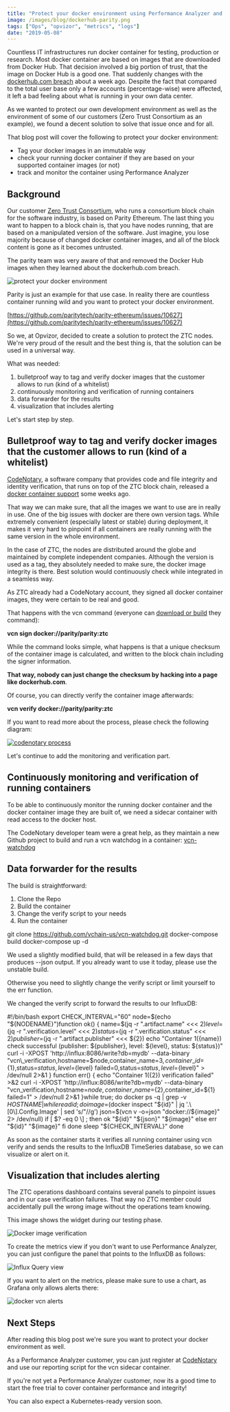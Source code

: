 ```yaml
---
title: "Protect your docker environment using Performance Analyzer and CodeNotary"
image: /images/blog/dockerhub-parity.png
tags: ["Ops", "opvizor", "metrics", "logs"]
date: "2019-05-08"
---
```


Countless IT infrastructures run docker container for testing, production or research. Most docker container are based on images that are downloaded from Docker Hub. That decision involved a big portion of trust, that the image on Docker Hub is a good one. That suddenly changes with the [dockerhub.com breach](https://www.theinquirer.net/inquirer/news/3074793/docker-hub-breach) about a week ago. Despite the fact that compared to the total user base only a few accounts (percentage-wise) were affected, it left a bad feeling about what is running in your own data center.

As we wanted to protect our own development environment as well as the environment of some of our customers (Zero Trust Consortium as an example), we found a decent solution to solve that issue once and for all.

That blog post will cover the following to protect your docker environment:

- Tag your docker images in an immutable way
- check your running docker container if they are based on your supported container images (or not)
- track and monitor the container using Performance Analyzer

## Background

Our customer [Zero Trust Consortium](https://www.zerotrustconsortium.org), who runs a consortium block chain for the software industry, is based on Parity Ethereum. The last thing you want to happen to a block chain is, that you have nodes running, that are based on a manipulated version of the software. Just imagine, you lose majority because of changed docker container images, and all of the block content is gone as it becomes untrusted.

The parity team was very aware of that and removed the Docker Hub images when they learned about the dockerhub.com breach.

![protect your docker environment](/images/blog/dockerhub-parity.png)

Parity is just an example for that use case. In reality there are countless container running wild and you want to protect your docker environment.

[https://github.com/paritytech/parity-ethereum/issues/10627](https://github.com/paritytech/parity-ethereum/issues/10627)

So we, at Opvizor, decided to create a solution to protect the ZTC nodes. We're very proud of the result and the best thing is, that the solution can be used in a universal way.

What was needed:

1. bulletproof way to tag and verify docker images that the customer allows to run (kind of a whitelist)
2. continuously monitoring and verification of running containers
3. data forwarder for the results
4. visualization that includes alerting

Let's start step by step.

## Bulletproof way to tag and verify docker images that the customer allows to run (kind of a whitelist)

[CodeNotary](https://www.codenotary.io), a software company that provides code and file integrity and identity verification, that runs on top of the ZTC block chain, released a [docker container support](https://github.com/vchain-us/vcn/blob/master/docs/DOCKERINTEGRATION.md) some weeks ago.

That way we can make sure, that all the images we want to use are in really in use. One of the big issues with docker are there own version tags. While extremely convenient (especially latest or stable) during deployment, it makes it very hard to pinpoint if all containers are really running with the same version in the whole environment.

In the case of ZTC, the nodes are distributed around the globe and maintained by complete independent companies. Although the version is used as a tag, they absolutely needed to make sure, the docker image integrity is there. Best solution would continuously check while integrated in a seamless way.

As ZTC already had a CodeNotary account, they signed all docker container images, they were certain to be real and good.

That happens with the vcn command (everyone can [download or build](https://github.com/vchain-us/vcn) they command):

**vcn sign docker://parity/parity:ztc**

While the command looks simple, what happens is that a unique checksum of the container image is calculated, and written to the block chain including the signer information.

**That way, nobody can just change the checksum by hacking into a page like dockerhub.com**.

Of course, you can directly verify the container image afterwards:

**vcn verify docker://parity/parity:ztc**

If you want to read more about the process, please check the following diagram:

[![codenotary process](/images/blog/vcn_hiwy.png)](https://github.com/vchain-us/vcn/blob/master/docs/vcn_hiwb.png)

Let's continue to add the monitoring and verification part.

## Continuously monitoring and verification of running containers

To be able to continuously monitor the running docker container and the docker container image they are built of, we need a sidecar container with read access to the docker host.

The CodeNotary developer team were a great help, as they maintain a new Github project to build and run a vcn watchdog in a container: [vcn-watchdog](https://github.com/vchain-us/vcn-watchdog)

## Data forwarder for the results

The build is straightforward:

1. Clone the Repo
2. Build the container
3. Change the verify script to your needs
4. Run the container

git clone https://github.com/vchain-us/vcn-watchdog.git
docker-compose build
docker-compose up -d

We used a slightly modified build, that will be released in a few days that produces --json output. If you already want to use it today, please use the unstable build.

Otherwise you need to slightly change the verify script or limit yourself to the err function.

We changed the verify script to forward the results to our InfluxDB:

#!/bin/bash
export CHECK\_INTERVAL="60"
node=$(echo "${NODENAME}")function ok() {
    name=$(jq -r ".artifact.name" <<< ${2})
    level=$(jq -r ".verification.level" <<< ${2})
    status=$(jq -r ".verification.status" <<< ${2})
    publisher=$(jq -r ".artifact.publisher" <<< ${2})
    echo "Container ${1} (${name}) check successful (publisher: ${publisher}, level: ${level}, status: ${status})"
    curl -i -XPOST 'http://influx:8086/write?db=mydb'
	--data-binary "vcn\_verification,hostname=$node,container\_name=${3},container\_id=${1},status=${status},level=${level} failed=0,status=${status},level=${level}"
	> /dev/null 2>&1
   } function err() {
    echo "Container ${1} (${2}) verification failed" >&2
    curl -i -XPOST 'http://influx:8086/write?db=mydb' --data-binary
	"vcn\_verification,hostname=$node,container\_name=${2},container\_id=${1} failed=1"
	> /dev/null 2>&1
   }while true; do
    docker ps -q | grep -v ${HOSTNAME} | while read id; do
        image=$(docker inspect "${id}" | jq '.\[0\].Config.Image' | sed 's/"//g')
        json=$(vcn v -o=json "docker://${image}" 2> /dev/null)
        if \[ $? -eq 0 \] ; then
            ok "${id}" "${json}" "${image}"
        else
            err "${id}" "${image}"
        fi
    done
    sleep "${CHECK\_INTERVAL}"
done

As soon as the container starts it verifies all running container using vcn verify and sends the results to the InfluxDB TimeSeries database, so we can visualize or alert on it.

## Visualization that includes alerting

The ZTC operations dashboard contains several panels to pinpoint issues and in our case verification failures. That way no ZTC member could accidentally pull the wrong image without the operations team knowing.

This image shows the widget during our testing phase. 

![Docker image verification](/images/blog/docker-vcn-results.png)

To create the metrics view if you don't want to use Performance Analyzer, you can just configure the panel that points to the InfluxDB as follows:

![Influx Query view](/images/blog/influx.png)

If you want to alert on the metrics, please make sure to use a chart, as Grafana only allows alerts there:

![docker vcn alerts](/images/blog/alert.png)

## Next Steps

After reading this blog post we're sure you want to protect your docker environment as well.

As a Performance Analyzer customer, you can just register at [CodeNotary](https://www.codenotary.io) and use our reporting script for the vcn sidecar container.

If you're not yet a Performance Analyzer customer, now its a good time to start the free trial to cover container performance and integrity!

You can also expect a Kubernetes-ready version soon.
